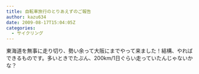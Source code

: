 ```yaml
---
title: 自転車旅行のとりあえずのご報告
author: kazu634
date: 2009-08-17T15:04:05Z
categories:
  - サイクリング
---
```

<div class="section">
<p>
    東海道を無事に走り切り、勢い余って大阪にまでやって来ました！結構、やればできるものです。多いときでたぶん、200km/1日ぐらい走っていたんじゃないかな？
</p>
</div>
